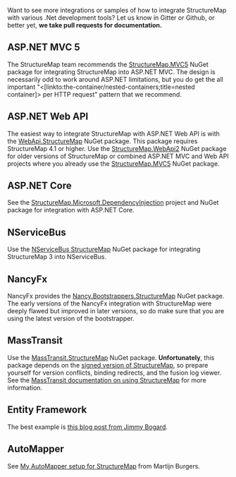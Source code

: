 <!--Title: Integrating StructureMap into Common .Net Frameworks-->

Want to see more integrations or samples of how to integrate StructureMap with various .Net development tools? Let us know in Gitter or Github, or better yet, **we take pull requests for documentation.**

## ASP.NET MVC 5

The StructureMap team recommends the [StructureMap.MVC5](https://www.nuget.org/packages/StructureMap.MVC5/) NuGet package for integrating
StructureMap into ASP.NET MVC. The design is necessarily odd to work around ASP.NET limitations, but you do get the all
important "<[linkto:the-container/nested-containers;title=nested container]> per HTTP request" pattern that we recommend.

## ASP.NET Web API

The easiest way to integrate StructureMap with ASP.NET Web API is with the [WebApi.StructureMap](https://www.nuget.org/packages/WebApi.StructureMap) NuGet package. This package requires StructureMap 4.1 or higher.
Use the [StructureMap.WebApi2](https://www.nuget.org/packages/StructureMap.WebApi2/) NuGet package for older versions of StructureMap or combined ASP.NET MVC and Web API projects where you already use the [StructureMap.MVC5](https://www.nuget.org/packages/StructureMap.MVC5/) NuGet package.

## ASP.NET Core

See the [StructureMap.Microsoft.DependencyInjection](https://github.com/structuremap/StructureMap.Microsoft.DependencyInjection) project and NuGet package for integration with ASP.NET Core.

## NServiceBus

Use the [NServiceBus StructureMap](https://www.nuget.org/packages/NServiceBus.StructureMap/) NuGet package for integrating StructureMap 3 into
NServiceBus.

## NancyFx

NancyFx provides the [Nancy.Bootstrappers.StructureMap](https://www.nuget.org/packages/Nancy.Bootstrappers.StructureMap/) NuGet package. The early 
versions of the NancyFx integration with StructureMap were deeply flawed but improved in later versions, so do make sure that you are using the latest version of the bootstrapper.

## MassTransit

Use the [MassTransit.StructureMap](http://www.nuget.org/packages/MassTransit.StructureMap/) NuGet package. **Unfortunately**, this package
depends on the [signed version of StructureMap](http://www.nuget.org/packages/structuremap-signed/), so prepare yourself for version conflicts,
binding redirects, and the fusion log viewer. See the [MassTransit documentation on using StructureMap](http://docs.masstransit-project.com/en/latest/usage/containers/structuremap.html) for more information.

## Entity Framework

The best example is [this blog post from Jimmy Bogard](https://lostechies.com/jimmybogard/2013/12/20/proper-sessiondbcontext-lifecycle-management/).

## AutoMapper

See [My AutoMapper setup for StructureMap](http://www.martijnburgers.net/post/2013/12/20/My-AutoMapper-setup-for-StructureMap.aspx) from Martijn Burgers.
